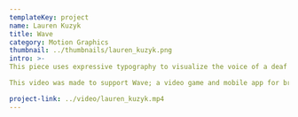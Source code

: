 ```yaml
---
templateKey: project
name: Lauren Kuzyk
title: Wave
category: Motion Graphics
thumbnail: ../thumbnails/lauren_kuzyk.png
intro: >-
This piece uses expressive typography to visualize the voice of a deaf woman and her struggles as being hearing-impaired. It illustrates the social need for increasing fluency in sign language among the general public to foster human connection.

This video was made to support Wave; a video game and mobile app for breaking communication barriers through the education of sign language.

project-link: ../video/lauren_kuzyk.mp4
---
```

